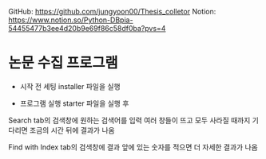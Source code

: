 GitHub: https://github.com/jungyoon00/Thesis_colletor
Notion: https://www.notion.so/Python-DBpia-54455477b3ee4d20b9e69f86c58df0ba?pvs=4

# 논문 수집 프로그램

* 시작 전 세팅
installer 파일을 실행

* 프로그램 실행
starter 파일을 실행 후 

Search tab의 검색창에 원하는 검색어를 입력
여러 창들이 뜨고 모두 사라질 때까지 기다리면 조금의 시간 뒤에 결과가 나옴

Find with Index tab의 검색창에 결과 앞에 있는 숫자를 적으면
더 자세한 결과가 나옴
